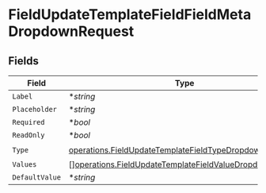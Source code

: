 # FieldUpdateTemplateFieldFieldMetaDropdownRequest


## Fields

| Field                                                                                                                              | Type                                                                                                                               | Required                                                                                                                           | Description                                                                                                                        |
| ---------------------------------------------------------------------------------------------------------------------------------- | ---------------------------------------------------------------------------------------------------------------------------------- | ---------------------------------------------------------------------------------------------------------------------------------- | ---------------------------------------------------------------------------------------------------------------------------------- |
| `Label`                                                                                                                            | **string*                                                                                                                          | :heavy_minus_sign:                                                                                                                 | N/A                                                                                                                                |
| `Placeholder`                                                                                                                      | **string*                                                                                                                          | :heavy_minus_sign:                                                                                                                 | N/A                                                                                                                                |
| `Required`                                                                                                                         | **bool*                                                                                                                            | :heavy_minus_sign:                                                                                                                 | N/A                                                                                                                                |
| `ReadOnly`                                                                                                                         | **bool*                                                                                                                            | :heavy_minus_sign:                                                                                                                 | N/A                                                                                                                                |
| `Type`                                                                                                                             | [operations.FieldUpdateTemplateFieldTypeDropdownRequest2](../../models/operations/fieldupdatetemplatefieldtypedropdownrequest2.md) | :heavy_check_mark:                                                                                                                 | N/A                                                                                                                                |
| `Values`                                                                                                                           | [][operations.FieldUpdateTemplateFieldValueDropdown](../../models/operations/fieldupdatetemplatefieldvaluedropdown.md)             | :heavy_minus_sign:                                                                                                                 | N/A                                                                                                                                |
| `DefaultValue`                                                                                                                     | **string*                                                                                                                          | :heavy_minus_sign:                                                                                                                 | N/A                                                                                                                                |